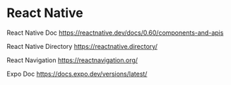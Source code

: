 # React Native
React Native Doc
https://reactnative.dev/docs/0.60/components-and-apis

React Native Directory
https://reactnative.directory/

React Navigation
https://reactnavigation.org/

Expo Doc
https://docs.expo.dev/versions/latest/
